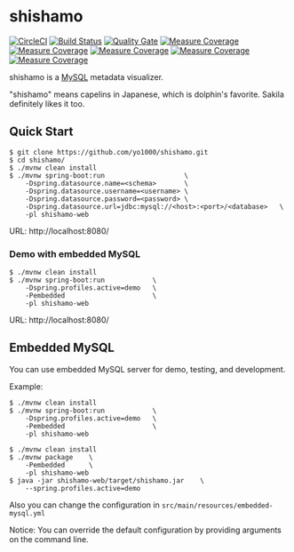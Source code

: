 # shishamo

[![CircleCI](https://circleci.com/gh/yo1000/shishamo.svg?style=svg)](https://circleci.com/gh/yo1000/shishamo)
[![Build Status](https://travis-ci.org/yo1000/shishamo.svg?branch=kotlin)](https://travis-ci.org/yo1000/shishamo)
[![Quality Gate](https://sonarqube.com/api/badges/gate?key=com.yo1000:shishamo)](https://sonarqube.com/dashboard?id=com.yo1000:shishamo)
[![Measure Coverage](https://sonarqube.com/api/badges/measure?key=com.yo1000:shishamo&metric=ncloc)](https://sonarqube.com/api/badges/measure?key=com.yo1000:shishamo&metric=ncloc)
[![Measure Coverage](https://sonarqube.com/api/badges/measure?key=com.yo1000:shishamo&metric=bugs)](https://sonarcloud.io/component_measures/domain/Reliability?id=com.yo1000:shishamo)
[![Measure Coverage](https://sonarqube.com/api/badges/measure?key=com.yo1000:shishamo&metric=vulnerabilities)](https://sonarcloud.io/component_measures/domain/Security?id=com.yo1000:shishamo)
[![Measure Coverage](https://sonarqube.com/api/badges/measure?key=com.yo1000:shishamo&metric=code_smells)](https://sonarcloud.io/component_measures/domain/Maintainability?id=com.yo1000:shishamo)
[![Measure Coverage](https://sonarqube.com/api/badges/measure?key=com.yo1000:shishamo&metric=duplicated_lines_density)](https://sonarcloud.io/component_measures/metric/duplicated_lines_density/list?id=com.yo1000:shishamo)

shishamo is a [MySQL](https://www.mysql.com/) metadata visualizer.

"shishamo" means capelins in Japanese, which is dolphin's favorite.
Sakila definitely likes it too.

## Quick Start

```console
$ git clone https://github.com/yo1000/shishamo.git
$ cd shishamo/
$ ./mvnw clean install
$ ./mvnw spring-boot:run                    \
    -Dspring.datasource.name=<schema>       \
    -Dspring.datasource.username=<username> \
    -Dspring.datasource.password=<password> \
    -Dspring.datasource.url=jdbc:mysql://<host>:<port>/<database>   \
    -pl shishamo-web
```

URL:
http://localhost:8080/

### Demo with embedded MySQL

```console
$ ./mvnw clean install
$ ./mvnw spring-boot:run            \
    -Dspring.profiles.active=demo   \
    -Pembedded                      \
    -pl shishamo-web
```

URL:
http://localhost:8080/


## Embedded MySQL

You can use embedded MySQL server for demo, testing, and development.

Example:

```console
$ ./mvnw clean install
$ ./mvnw spring-boot:run            \
    -Dspring.profiles.active=demo   \
    -Pembedded                      \
    -pl shishamo-web
```


```console
$ ./mvnw clean install
$ ./mvnw package    \
    -Pembedded      \
    -pl shishamo-web
$ java -jar shishamo-web/target/shishamo.jar    \
    --spring.profiles.active=demo
```

Also you can change the configuration in `src/main/resources/embedded-mysql.yml`  

Notice:
You can override the default configuration by providing arguments on the command line.
